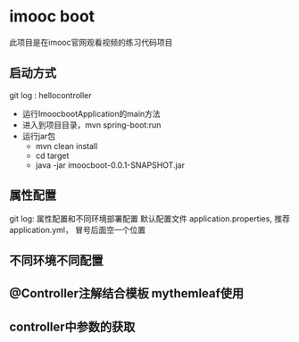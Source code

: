 # imooc boot
此项目是在imooc官网观看视频的练习代码项目

## 启动方式
git log : hellocontroller
- 运行ImoocbootApplication的main方法
- 进入到项目目录，mvn spring-boot:run
- 运行jar包
    - mvn clean install
    - cd target
    - java -jar imoocboot-0.0.1-SNAPSHOT.jar
    
## 属性配置
git log: 属性配置和不同环境部署配置
默认配置文件 application.properties, 推荐application.yml， 冒号后面空一个位置

## 不同环境不同配置

## @Controller注解结合模板 mythemleaf使用

## controller中参数的获取